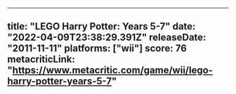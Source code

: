 
---
title: "LEGO Harry Potter: Years 5-7"
date: "2022-04-09T23:38:29.391Z"
releaseDate: "2011-11-11"
platforms: ["wii"]
score: 76
metacriticLink: "https://www.metacritic.com/game/wii/lego-harry-potter-years-5-7"
---
